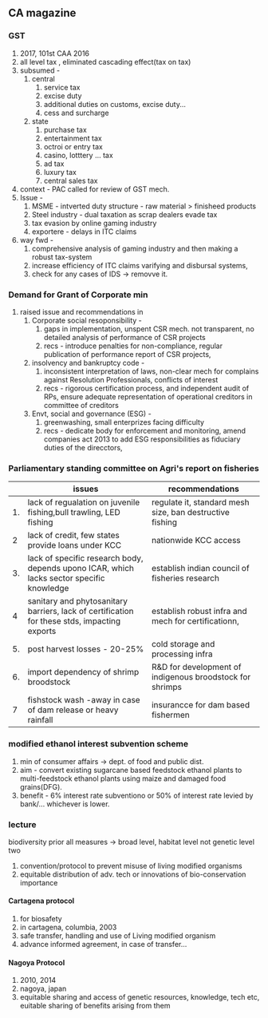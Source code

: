 ## CA magazine
### GST 
1. 2017, 101st CAA 2016
2. all level tax , eliminated cascading effect(tax on tax)
3. subsumed - 
	1. central 
		1. service tax
		2. excise duty
		3. additional duties on customs, excise duty...
		4. cess and surcharge
	2. state
		1. purchase tax
		2. entertainment tax
		3. octroi or entry tax
		4. casino, lotttery ... tax
		5. ad tax
		6. luxury tax
		7. central sales tax
4. context - PAC called for review of GST mech.
5. Issue - 
	1. MSME - intverted duty structure - raw material > finisheed products
	2. Steel industry - dual taxation as scrap dealers evade tax
	3. tax evasion by online gaming industry
	4. exportere - delays in ITC claims
6. way fwd - 
	1. comprehensive analysis of gaming industry and then making a robust tax-system
	2. increase efficiency of ITC claims varifying and disbursal systems, 
	3. check for any cases of IDS -> removve it.
### Demand for Grant of Corporate min
1. raised issue and recommendations in 
	1. Corporate social resoponsibility - 
		1. gaps in implementation, unspent CSR mech. not transparent, no detailed analysis of performance of CSR projects
		2. recs - introduce penalties for non-compliance, regular publication of performance report of CSR projects, 
	2. insolvency and bankruptcy code - 
		1. inconsistent interpretation of laws, non-clear mech for complains against Resolution Professionals, conflicts of interest
		2. recs - rigorous certification process, and independent audit of RPs, ensure adequate representation of operational creditors in committee of creditors
	3. Envt, social and governance (ESG) - 
		1. greenwashing, small enterprizes facing difficulty
		2. recs - dedicate body for enforcement and monitoring, amend companies act 2013 to add ESG responsibilities as fiduciary duties of the direcctors, 
### Parliamentary standing committee on Agri's report on fisheries

|     | issues                                                                                       | recommendations                                           |
| --- | -------------------------------------------------------------------------------------------- | --------------------------------------------------------- |
| 1.  | lack of regualation on juvenile fishing,bull trawling, LED fishing                           | regulate it, standard mesh size, ban destructive fishing  |
| 2   | lack of credit, few states provide loans under KCC                                           | nationwide KCC access                                     |
| 3.  | lack of specific research body, depends upono ICAR, which lacks sector specific knowledge    | establish indian council of fisheries research            |
| 4   | sanitary and phytosanitary barriers, lack of certification for these stds, impacting exports | establish robust infra and mech for certificationn,       |
| 5.  | post harvest losses - 20-25%                                                                 | cold storage and processing infra                         |
| 6.  | import dependency of shrimp broodstock                                                       | R&D for development of indigenous  broodstock for shrimps |
| 7   | fishstock wash -away in case of dam release or heavy rainfall                                | insurancce for dam based fishermen                        |

### modified ethanol interest subvention scheme
1. min of consumer affairs -> dept. of food and public dist.
2. aim - convert existing sugarcane based feedstock ethanol plants to multi-feedstock ethanol plants using maize and damaged food grains(DFG).
3. benefit - 6% interest rate subventiono or 50% of interest rate levied by bank/... whichever is lower.

### lecture
biodiversity
prior all measures -> broad level, habitat level not genetic level
two
1. convention/protocol to prevent misuse of living modified organisms
2. equitable distribution of adv. tech or innovations of bio-conservation importance

#### Cartagena protocol
1. for biosafety 
2. in cartagena, columbia, 2003
3. safe transfer, handling and use of Living modified organism
4. advance informed agreement, in case of transfer...
#### Nagoya Protocol
1. 2010, 2014
2. nagoya, japan
3. equitable sharing and access of genetic resources, knowledge, tech etc, euitable sharing of benefits arising from them